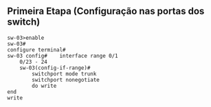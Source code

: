 ## Primeira Etapa (Configuração nas portas dos switch)
    
    
    sw-03>enable 
    sw-03#
    configure terminal# 
    sw-03 config#    interface range 0/1
        0/23 - 24
        sw-03(config-if-range)#
            switchport mode trunk
            switchport nonegotiate
            do write
    end
    write
